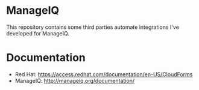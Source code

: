 ManageIQ
======================

This repository contains some third parties automate integrations I've developed for ManageIQ.

Documentation
=====================
- Red Hat: https://access.redhat.com/documentation/en-US/CloudForms
- ManageIQ: http://manageiq.org/documentation/

